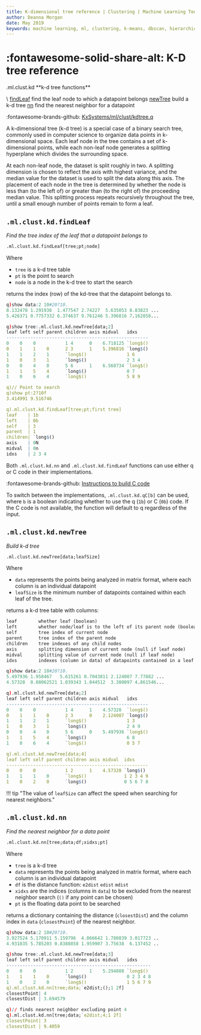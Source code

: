 ```yaml
---
title: K-dimensional tree reference | Clustering | Machine Learning Toolkit | Documentation for kdb+ and q
author: Deanna Morgan
date: May 2019
keywords: machine learning, ml, clustering, k-means, dbscan, hierarchical, cure, kdtree, k-dimensional tree
---
```


# :fontawesome-solid-share-alt: K-D tree reference

<div markdown="1" class="typewriter">
.ml.clust.kd   **k-d tree functions**

\  [findLeaf](#mlclustkdfindleaf)      find the leaf node to which a datapoint belongs
  [newTree](#mlclustkdnewtree)       build a k-d tree
  [nn](#mlclustkdnn)            find the nearest neighbor for a datapoint
</div>

:fontawesome-brands-github:
[KxSystems/ml/clust/kdtree.q](https://github.com/kxsystems/ml/blob/master/clust/kdtree.q)

A k-dimensional tree (k-d tree) is a special case of a binary search tree, commonly used in computer science to organize data points in k-dimensional space. Each leaf node in the tree contains a set of k-dimensional points, while each non-leaf node generates a splitting hyperplane which divides the surrounding space.

At each non-leaf node, the dataset is split roughly in two. A splitting dimension is chosen to reflect the axis with highest variance, and the median value for the dataset is used to split the data along this axis. The placement of each node in the tree is determined by whether the node is less than (to the left of) or greater than (to the right of) the proceeding median value. This splitting process repeats recursively throughout the tree, until a small enough number of points remain to form a leaf.


## `.ml.clust.kd.findLeaf`

_Find the tree index of the leaf that a datapoint belongs to_

```txt
.ml.clust.kd.findLeaf[tree;pt;node]
```

Where

-   `tree` is a k-d tree table
-   `pt` is the point to search
-   `node` is a node in the k-d tree to start the search

returns the index (row) of the kd-tree that the datapoint belongs to.

```q
q)show data:2 10#20?10.
8.132478 1.291938  1.477547 2.74227  5.635053 8.83823 ...
5.426371 0.7757332 6.374637 9.761246 5.396816 7.162858...

q)show tree:.ml.clust.kd.newTree[data;2]
leaf left self parent children axis midval   idxs
-----------------------------------------------------
0    0    0           1 4      0    6.718125 `long$()
0    1    1    0      2 3      1    5.396816 `long$()
1    1    2    1      `long$()               1 6
1    0    3    1      `long$()               2 3 4
0    0    4    0      5 6      1    6.568734 `long$()
1    1    5    4      `long$()               0 7
1    0    6    4      `long$()               5 8 9

q)// Point to search
q)show pt:2?10f
3.414991 9.516746

q).ml.clust.kd.findLeaf[tree;pt;first tree]
leaf    | 1b
left    | 0b
self    | 3
parent  | 1
children| `long$()
axis    | 0N
midval  | 0n
idxs    | 2 3 4
```

Both `.ml.clust.kd.nn` and `.ml.clust.kd.findLeaf` functions can use either q or C code in their implementations. 

:fontawesome-brands-github:
[Instructions to build C code](https://github.com/KxSystems/ml/blob/master/clust/README.md)

To switch between the implementations, `.ml.clust.kd.qC[b]` can be used, where `b` is a boolean indicating whether to use the q (`1b`) or C (`0b`) code. If the C code is not available, the function will default to q regardless of the input.


## `.ml.clust.kd.newTree`

_Build k-d tree_

```txt
.ml.clust.kd.newTree[data;leafSize]
```

Where

-   `data` represents the points being analyzed in matrix format, where each column is an individual datapoint
-   `leafSize` is the minimum number of datapoints contained within each leaf of the tree.

returns a k-d tree table with columns:

```txt
leaf        whether leaf (boolean)
left        whether node/leaf is to the left of its parent node (boolean)
self        tree index of current node
parent      tree index of the parent node
children    tree indexes of any child nodes
axis        splitting dimension of current node (null if leaf node)
midval      splitting value of current node (null if leaf node)
idxs        indexes (column in data) of datapoints contained in a leaf
```

```q
q)show data:2 10#20?10.
5.497936 1.958467   5.615261 0.7043811 2.124007 7.77882 ...
4.57328  0.08062521 1.039343 1.044512  3.380097 4.861546...

q).ml.clust.kd.newTree[data;2]
leaf left self parent children axis midval   idxs
-----------------------------------------------------
0    0    0           1 4      1    4.57328  `long$()
0    1    1    0      2 3      0    2.124007 `long$()
1    1    2    1      `long$()               1 3
1    0    3    1      `long$()               2 4 9
0    0    4    0      5 6      0    5.497936 `long$()
1    1    5    4      `long$()               6 8
1    0    6    4      `long$()               0 5 7

q).ml.clust.kd.newTree[data;4]
leaf left self parent children axis midval  idxs
-----------------------------------------------------
0    0    0           1 2      1    4.57328 `long$()
1    1    1    0      `long$()              1 2 3 4 9
1    0    2    0      `long$()              0 5 6 7 8
```

!!! tip "The value of `leafSize` can affect the speed when searching for nearest neighbors."


## `.ml.clust.kd.nn`

_Find the nearest neighbor for a data point_

```txt
.ml.clust.kd.nn[tree;data;df;xidxs;pt]
```

Where

-   `tree` is a k-d tree
-   `data` represents the points being analyzed in matrix format, where each column is an individual datapoint
-   `df` is the distance function: `e2dist` `edist` `mdist`
-   `xidxs` are the indices (columns in `data`) to be excluded from the nearest neighbor search (`()` if any point can be chosen)
-   `pt` is the floating data point to be searched

returns a dictionary containing the distance (`closestDist`) and the column index in `data` (`closestPoint`) of the nearest neighbor.

```q
q)show data:2 10#20?10.
3.927524 5.170911 5.159796  4.066642 1.780839 3.017723 ..
4.931835 5.785203 0.8388858 1.959907 3.75638  6.137452 ..

q)show tree:.ml.clust.kd.newTree[data;3]
leaf left self parent children axis midval   idxs
------------------------------------------------------
0    0    0           1 2      1    5.294808 `long$()
1    1    1    0      `long$()               0 2 3 4 8
1    0    2    0      `long$()               1 5 6 7 9
q).ml.clust.kd.nn[tree;data;`e2dist;();1 2f]
closestPoint| 4
closestDist | 3.694579

q)// finds nearest neighbor excluding point 4
q).ml.clust.kd.nn[tree;data;`e2dist;4;1 2f]
closestPoint| 3
closestDist | 9.4059
```
